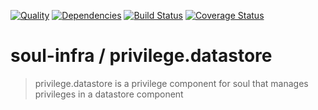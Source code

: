 [![Quality](https://codeclimate.com/github/soul-infra/privilege.datastore/badges/gpa.svg)](https://codeclimate.com/github/soul-infra/privilege.datastore)
[![Dependencies](https://david-dm.org/soul-infra/privilege.datastore.svg)](https://david-dm.org/soul-infra/privilege.datastore)
[![Build Status](https://secure.travis-ci.org/soul-infra/privilege.datastore.svg)](https://travis-ci.org/soul-infra/privilege.datastore)
[![Coverage Status](https://img.shields.io/coveralls/soul-infra/privilege.datastore.svg)](https://coveralls.io/r/soul-infra/privilege.datastore)

# soul-infra / privilege.datastore
> privilege.datastore is a privilege component for soul that manages privileges in a datastore component